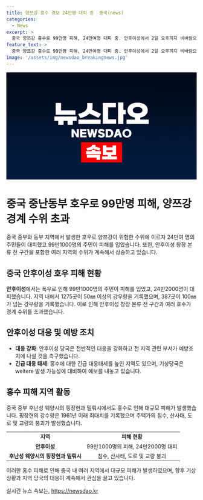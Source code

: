 ```yaml
---
title: 양쯔강 홍수 경보 24만명 대피 중  중국(news)
categories:
  - News
excerpt: >
  중국 양쯔강 홍수로 99만명 피해, 24만여명 대피 중. 안후이성에서 2일 오후까지 비바람으로 인해 많은 피해가 발생했다. 7개 시의 36개 현·구에서 피해가 나타나며, 수위가 계속 상승 중이다. 중부 후난성 웨양시의 핑장현과 밀뤄시에서도 홍수로 인한 피해가 발생했다. 중국 당국은 전반적인 대응을 강화하고 사전 예방조치에 나설 것을 촉구했다.
feature_text: >
  중국 양쯔강 홍수로 99만명 피해, 24만여명 대피 중. 안후이성에서 2일 오후까지 비바람으로 인해 많은 피해가 발생했다. 7개 시의 36개 현·구에서 피해가 나타나며, 수위가 계속 상승 중이다. 중부 후난성 웨양시의 핑장현과 밀뤄시에서도 홍수로 인한 피해가 발생했다. 중국 당국은 전반적인 대응을 강화하고 사전 예방조치에 나설 것을 촉구했다.
image: '/assets/img/newsdao_breakingnews.jpg'
---
```


<p><img src="/assets/img/newsdao_breakingnews.jpg" alt="flaretime 속보" /></p>

<h1><b>중국 중난동부 호우로 99만명 피해, 양쯔강 경계 수위 초과</b></h1>

<p data-ke-size="size16">중국 중부와 동부 지역에서 발생한 호우로 양쯔강이 위험한 수위에 이르자 24만여 명의 주민들이 대피했고 99만1000명의 주민이 피해를 입었습니다. 또한, 안후이성 창장 본류 전 구간을 포함한 여러 지역의 수위가 계속해서 상승하고 있습니다.</p>

<h2 data-ke-size="size26">중국 안후이성 호우 피해 현황</h2>

<p data-ke-size="size16"><b>안후이성</b>에서는 폭우로 인해 99만1000명의 주민이 피해를 입었고, 24만2000명이 대피했습니다. 지역 내에서 1275곳이 50㎜ 이상의 강우량을 기록했으며, 387곳이 100㎜가 넘는 강우량을 기록했습니다. 이로 인해 안후이성 창장 본류 전 구간과 여러 호수가 경계 수위를 초과했습니다.</p>

<h2 data-ke-size="size26">안후이성 대응 및 예방 조치</h2>

<ul>
  <li><b>대응 강화</b>: 안후이성 당국은 전반적인 대응을 강화하고 전 지역 관련 부서가 예방조치에 나설 것을 촉구했습니다.</li>
  <li><b>긴급 대응 태세</b>: 홍수에 대한 긴급 대응태세를 높인 지역도 있으며, 기상당국은 weitere 발생 가능성에 대비하여 예보를 내놓고 있습니다.</li>
</ul>

<h2 data-ke-size="size26">홍수 피해 지역 활동</h2>

<p data-ke-size="size16">중국 중부 후난성 웨양시의 핑장현과 밀뤄시에서도 홍수로 인해 대규모 피해가 발생했습니다. 핑장현의 강수량은 1961년 이래 최대치를 기록했으며 주택가의 침수, 산사태, 도로 및 교량의 붕괴가 발생했습니다.</p>

<table>
  <tr>
    <td style="text-align: center; height: 17px;"><b>지역</b></td>
    <td style="text-align: center; height: 17px;"><b>피해 현황</b></td>
  </tr>
  <tr>
    <td style="text-align: center; height: 17px;"><b>안후이성</b></td>
    <td style="text-align: center; height: 17px;">99만1000명의 피해, 24만2000명 대피</td>
  </tr>
  <tr>
    <td style="text-align: center; height: 17px;"><b>후난성 웨양시의 핑장현과 밀뤄시</b></td>
    <td style="text-align: center; height: 17px;">침수, 산사태, 도로 및 교량 붕괴</td>
  </tr>
</table>

<p data-ke-size="size16">이러한 홍수 피해로 인해 중국 내 여러 지역에서 대규모 피해가 발생하였으며, 향후 기상상황과 지역 당국의 대응이 계속해서 관심을 끌고 있습니다.</p>
실시간 뉴스 속보는, <a href="https://newsdao.kr" rel="dofollow">https://newsdao.kr</a>



